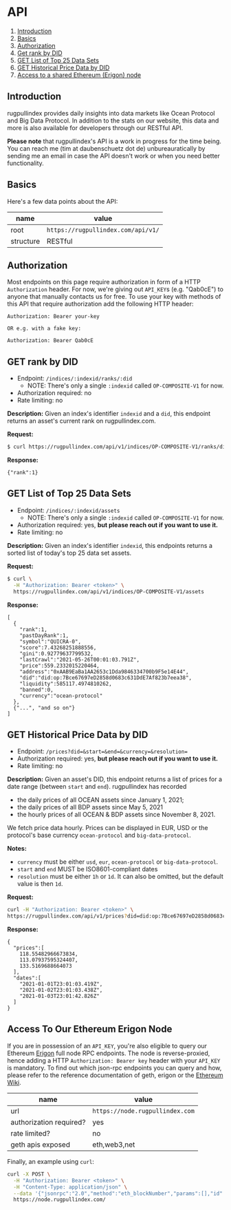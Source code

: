 
# API

1. [Introduction](#Introduction)
2. [Basics](#Basics)
2. [Authorization](#Authorization)
3. [Get rank by DID](#GETrankbyDID)
4. [GET List of Top 25 Data Sets](#GETListofTop25DataSets)
5. [GET Historical Price Data by DID](#GETHistoricalPriceDatabyDID)
6. [Access to a shared Ethereum (Erigon) node](#AccessToOurEthereumErigonNode)

## Introduction

rugpullindex provides daily insights into data markets like Ocean Protocol and
Big Data Protocol. In addition to the stats on our website, this data and more
is also available for developers through our RESTful API.

**Please note** that rugpullindex's API is a work in progress for the time
being. You can reach me (tim at daubenschuetz dot de) unbureauratically by
sending me an email in case the API doesn't work or when you need better
functionality.

## Basics

Here's a few data points about the API:

|name|value|
|---|---|
|root|`https://rugpullindex.com/api/v1/`|
|structure|RESTful|

## Authorization

Most endpoints on this page require authorization in form of a HTTP
`Authorization` header. For now, we're giving out `API_KEY`s (e.g. "Qab0cE") to
anyone that manually contacts us for free. To use your key with methods of this
API that require authorization add the following HTTP header:

```http
Authorization: Bearer your-key

OR e.g. with a fake key:

Authorization: Bearer Qab0cE
```

## GET rank by DID

- Endpoint: `/indices/:indexid/ranks/:did`
  - NOTE: There's only a single `:indexid` called `OP-COMPOSITE-V1` for now.
- Authorization required: no
- Rate limiting: no

**Description:** Given an index's identifier `indexid` and a `did`, this
endpoint returns an asset's current rank on rugpullindex.com.

**Request:**
```bash
$ curl https://rugpullindex.com/api/v1/indices/OP-COMPOSITE-V1/ranks/did:op:7Bce67697eD2858d0683c631DdE7Af823b7eea38
```

**Response:**
```
{"rank":1}
```

## GET List of Top 25 Data Sets

- Endpoint: `/indices/:indexid/assets`
  - NOTE: There's only a single `:indexid` called `OP-COMPOSITE-V1` for now.
- Authorization required: yes, **but please reach out if you want to use it.**
- Rate limiting: no

**Description:** Given an index's identifier `indexid`, this endpoints returns
a sorted list of today's top 25 data set assets.

**Request:**
```bash
$ curl \
  -H "Authorization: Bearer <token>" \
  https://rugpullindex.com/api/v1/indices/OP-COMPOSITE-V1/assets
```

**Response:**
```
[
  {
    "rank":1,
    "pastDayRank":1,
    "symbol":"QUICRA-0",
    "score":7.43268251888556,
    "gini":0.92779637799532,
    "lastCrawl":"2021-05-26T00:01:03.791Z",
    "price":559.2332015220464,
    "address":"0xAAB9EaBa1AA2653c1Dda9846334700b9F5e14E44",
    "did":"did:op:7Bce67697eD2858d0683c631DdE7Af823b7eea38",
    "liquidity":585117.4974810262,
    "banned":0,
    "currency":"ocean-protocol"
  },
  {"...", "and so on"}
]
```

## GET Historical Price Data by DID

- Endpoint: `/prices?did=&start=&end=&currency=&resolution=`
- Authorization required: yes, **but please reach out if you want to use it.**
- Rate limiting: no

**Description:** Given an asset's DID, this endpoint returns a list of prices
for a date range (between `start` and `end`). rugpullindex has recorded 

- the daily prices of all OCEAN assets since January 1, 2021;
- the daily prices of all BDP assets since May 5, 2021
- the hourly prices of all OCEAN & BDP assets since November 8, 2021.

We fetch price data hourly. Prices can be displayed in EUR, USD or the
protocol's base currency `ocean-protocol` and `big-data-protocol`.

**Notes:**

- `currency` must be either `usd`, `eur`, `ocean-protocol` or
  `big-data-protocol`.
- `start` and `end` MUST be ISO8601-compliant dates
- `resolution` must be either `1h` or `1d`. It can also be omitted, but the
  default value is then `1d`.

**Request:**
```bash
curl -H "Authorization: Bearer <token>" \
https://rugpullindex.com/api/v1/prices?did=did:op:7Bce67697eD2858d0683c631DdE7Af823b7eea38&start=2021-01-01T00:00:01.000Z&end=2021-01-03T00:00:00.000Z
```

**Response:**
```
{
  "prices":[
    118.55482966673834,
    113.07937595324407,
    133.5169688664073
  ],
  "dates":[
    "2021-01-01T23:01:03.419Z",
    "2021-01-02T23:01:03.438Z",
    "2021-01-03T23:01:42.826Z"
  ]
}
```

## Access To Our Ethereum Erigon Node

If you are in possession of an `API_KEY`, you're also eligible to query our
Ethereum [Erigon](https://github.com/ledgerwatch/erigon) full node RPC
endpoints. The node is reverse-proxied, hence adding a HTTP `Authorization:
Bearer key` header with your `API_KEY` is mandatory.  To find out which
json-rpc endpoints you can query and how, please refer to the reference
documentation of geth, erigon or the [Ethereum
Wiki](https://eth.wiki/json-rpc/API).

|name|value|
|---|---|
|url|`https://node.rugpullindex.com`|
|authorization required?|yes|
|rate limited?|no|
|geth apis exposed|eth,web3,net|

Finally, an example using `curl`:

```bash
curl -X POST \
  -H "Authorization: Bearer <token>" \
  -H "Content-Type: application/json" \
  --data '{"jsonrpc":"2.0","method":"eth_blockNumber","params":[],"id":1}' \
  https://node.rugpullindex.com/
```
